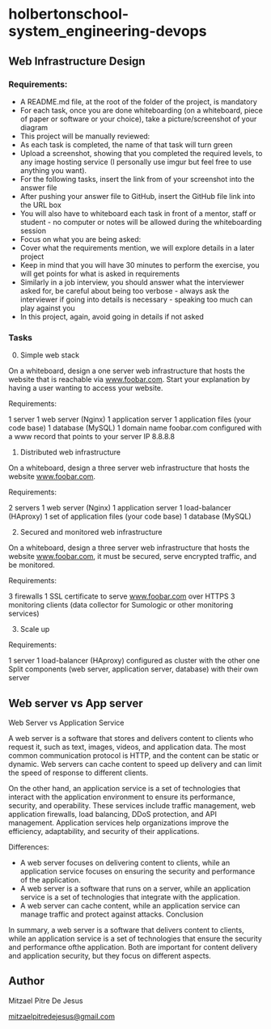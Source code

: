 # holbertonschool-system_engineering-devops

## Web Infrastructure Design

### Requirements:

- A README.md file, at the root of the folder of the project, is mandatory
- For each task, once you are done whiteboarding (on a whiteboard, piece of paper or software or your choice), take a picture/screenshot of your diagram
- This project will be manually reviewed:
- As each task is completed, the name of that task will turn green
- Upload a screenshot, showing that you completed the required levels, to any image hosting service (I personally use imgur but feel free to use anything you want).
- For the following tasks, insert the link from of your screenshot into the answer file
- After pushing your answer file to GitHub, insert the GitHub file link into the URL box
- You will also have to whiteboard each task in front of a mentor, staff or student - no computer or notes will be allowed during the whiteboarding session
- Focus on what you are being asked:
- Cover what the requirements mention, we will explore details in a later project
- Keep in mind that you will have 30 minutes to perform the exercise, you will get points for what is asked in requirements
- Similarly in a job interview, you should answer what the interviewer asked for, be careful about being too verbose - always ask the interviewer if going into details is necessary - speaking too much can play against you
- In this project, again, avoid going in details if not asked

### Tasks

0. Simple web stack

On a whiteboard, design a one server web infrastructure that hosts the website that is reachable via www.foobar.com. Start your explanation by having a user wanting to access your website.

Requirements:

1 server
1 web server (Nginx)
1 application server
1 application files (your code base)
1 database (MySQL)
1 domain name foobar.com configured with a www record that points to your server IP 8.8.8.8

1. Distributed web infrastructure

On a whiteboard, design a three server web infrastructure that hosts the website www.foobar.com.

Requirements:

2 servers
1 web server (Nginx)
1 application server
1 load-balancer (HAproxy)
1 set of application files (your code base)
1 database (MySQL)

2. Secured and monitored web infrastructure

On a whiteboard, design a three server web infrastructure that hosts the website www.foobar.com, it must be secured, serve encrypted traffic, and be monitored.

Requirements:

3 firewalls
1 SSL certificate to serve www.foobar.com over HTTPS
3 monitoring clients (data collector for Sumologic or other monitoring services)

3. Scale up

Requirements:

1 server
1 load-balancer (HAproxy) configured as cluster with the other one
Split components (web server, application server, database) with their own server

## Web server vs App server

Web Server vs Application Service

A web server is a software that stores and delivers content to clients who request it, such as text, images, videos, and application data. The most common communication protocol is HTTP, and the content can be static or dynamic. Web servers can cache content to speed up delivery and can limit the speed of response to different clients.

On the other hand, an application service is a set of technologies that interact with the application environment to ensure its performance, security, and operability. These services include traffic management, web application firewalls, load balancing, DDoS protection, and API management. Application services help organizations improve the efficiency, adaptability, and security of their applications.

Differences:

- A web server focuses on delivering content to clients, while an application service focuses on ensuring the security and performance of the application.
- A web server is a software that runs on a server, while an application service is a set of technologies that integrate with the application.
- A web server can cache content, while an application service can manage traffic and protect against attacks.
Conclusion

In summary, a web server is a software that delivers content to clients, while an application service is a set of technologies that ensure the security and performance ofthe application. Both are important for content delivery and application security, but they focus on different aspects.

## Author

Mitzael Pitre De Jesus

mitzaelpitredejesus@gmail.com